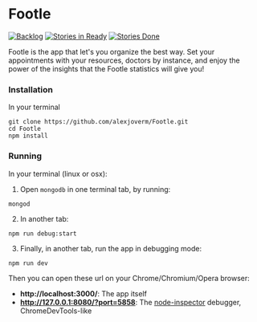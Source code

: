 # Footle

[![Backlog](https://badge.waffle.io/alexjoverm/Footle.svg?label=backlog&title=Backlog)](http://waffle.io/alexjoverm/Footle)
[![Stories in Ready](https://badge.waffle.io/alexjoverm/Footle.svg?label=ready&title=Ready)](http://waffle.io/alexjoverm/Footle)
[![Stories Done](https://badge.waffle.io/alexjoverm/Footle.svg?label=done&title=Done)](http://waffle.io/alexjoverm/Footle)

Footle is the app that let's you organize the best way. Set your appointments with your resources, doctors by instance, and enjoy the power of the insights that the Footle statistics will give you!

### Installation

In your terminal
```
git clone https://github.com/alexjoverm/Footle.git
cd Footle
npm install
```

### Running

In your terminal (linux or osx):

 1. Open `mongodb` in one terminal tab, by running:
```
mongod
```
 2. In another tab:
```
npm run debug:start
```
 3. Finally, in another tab, run the app in debugging mode:
```
npm run dev
```

Then you can open these url on your Chrome/Chromium/Opera browser:
* **http://localhost:3000/**: The app itself
* **http://127.0.0.1:8080/?port=5858**: The [node-inspector](https://github.com/node-inspector/node-inspector) debugger, ChromeDevTools-like
